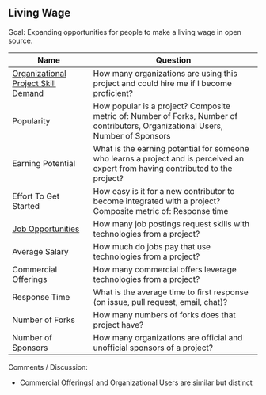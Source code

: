 ## Living Wage

Goal: Expanding opportunities for people to make a living wage in open source.

| Name                        | Question                                                                                                                          |
|-----------------------------|-----------------------------------------------------------------------------------------------------------------------------------|
| [Organizational Project Skill Demand][l1] | How many organizations are using this project and could hire me if I become proficient?                             |
| Popularity                  | How popular is a project? Composite metric of: Number of Forks, Number of contributors, Organizational Users, Number of Sponsors  |
| Earning Potential           | What is the earning potential for someone who learns a project and is perceived an expert from having contributed to the project? |
| Effort To Get Started       | How easy is it for a new contributor to become integrated with a project? Composite metric of: Response time                      |
| [Job Opportunities][l2]           | How many job postings request skills with technologies from a project?                                                            |
| Average Salary              | How much do jobs pay that use technologies from a project?                                                                        |
| Commercial Offerings        | How many commercial offers leverage technologies from a project?                                                                  |
| Response Time               | What is the average time to first response (on issue, pull request, email, chat)?                                                 |
| Number of Forks             | How many numbers of forks does that project have?                                                                                 |
| Number of Sponsors          | How many organizations are official and unofficial sponsors of a project?                                                         |

[l1]: https://github.com/chaoss/wg-value/blob/GeorgLink-patch-1/focus-areas/living-wage/organizational-project-skill-demand.md
[l2]: https://github.com/chaoss/wg-value/blob/master/focus-areas/living-wage/Job-Opportunities.md

Comments / Discussion:

*   Commercial Offerings[ and Organizational Users are  similar but distinct
